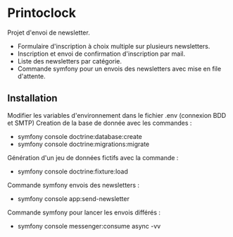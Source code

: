 # Printoclock

Projet d'envoi de newsletter.

- Formulaire d'inscription à choix multiple sur plusieurs newsletters.
- Inscription et envoi de confirmation d'inscription par mail.
- Liste des newsletters par catégorie.
- Commande symfony pour un envois  des newsletters avec mise en file d'attente.

## Installation
Modifier les variables d'environnement dans le fichier .env (connexion BDD et SMTP)
Creation de la base de donnée avec les commandes :
- symfony console doctrine:database:create
- symfony console doctrine:migrations:migrate

Génération d'un jeu de données fictifs avec la commande :
- symfony console doctrine:fixture:load

Commande symfony envois des newsletters :
- symfony console app:send-newsletter

Commande symfony pour lancer les envois différés :
- symfony console messenger:consume async -vv
